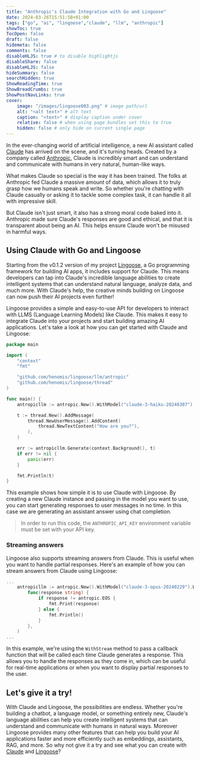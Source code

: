 ```yaml
---
title: "Anthropic's Claude Integration with Go and Lingoose"
date: 2024-03-26T15:51:58+01:00
tags: ["go", "ai", "lingoose","claude", "llm", "anthropic"]
showToc: true
TocOpen: false
draft: false
hidemeta: false
comments: false
disableHLJS: true # to disable highlightjs
disableShare: false
disableHLJS: false
hideSummary: false
searchHidden: true
ShowReadingTime: true
ShowBreadCrumbs: true
ShowPostNavLinks: true
cover:
    image: "/images/lingoose003.png" # image path/url
    alt: "<alt text>" # alt text
    caption: "<text>" # display caption under cover
    relative: false # when using page bundles set this to true
    hidden: false # only hide on current single page
---
```


In the ever-changing world of artificial intelligence, a new AI assistant called [Claude](https://claude.ai/) has arrived on the scene, and it's turning heads. Created by a company called [Anthropic](https://anthropic.com/), Claude is incredibly smart and can understand and communicate with humans in very natural, human-like ways.

What makes Claude so special is the way it has been trained. The folks at Anthropic fed Claude a massive amount of data, which allows it to truly grasp how we humans speak and write. So whether you're chatting with Claude casually or asking it to tackle some complex task, it can handle it all with impressive skill.

But Claude isn't just smart, it also has a strong moral code baked into it. Anthropic made sure Claude's responses are good and ethical, and that it is transparent about being an AI. This helps ensure Claude won't be misused in harmful ways.

## Using Claude with Go and Lingoose
Starting from the v0.1.2 version of my project [Lingoose](https://lingoose.io), a Go programming framework for building AI apps, it includes support for Claude. This means developers can tap into Claude's incredible language abilities to create intelligent systems that can understand natural language, analyze data, and much more. With Claude's help, the creative minds building on Lingoose can now push their AI projects even further!

Lingoose provides a simple and easy-to-use API for developers to interact with LLMS (Language Learning Models) like Claude. This makes it easy to integrate Claude into your projects and start building amazing AI applications. Let's take a look at how you can get started with Claude and Lingoose:

```go
package main

import (
	"context"
	"fmt"

	"github.com/henomis/lingoose/llm/antropic"
	"github.com/henomis/lingoose/thread"
)

func main() {
	antropicllm := antropic.New().WithModel("claude-3-haiku-20240307")

	t := thread.New().AddMessage(
		thread.NewUserMessage().AddContent(
			thread.NewTextContent("How are you?"),
		),
	)

	err := antropicllm.Generate(context.Background(), t)
	if err != nil {
		panic(err)
	}

	fmt.Println(t)
}
```

This example shows how simple it is to use Claude with Lingoose. By creating a new Claude instance and passing in the model you want to use, you can start generating responses to user messages in no time. In this case we are generating an assistant answer using chat completion. 

> In order to run this code, the `ANTHROPIC_API_KEY` environment variable must be set with your API key.


### Streaming answers

Lingoose also supports streaming answers from Claude. This is useful when you want to handle partial responses. Here's an example of how you can stream answers from Claude using Lingoose:

```go
...
	antropicllm := antropic.New().WithModel("claude-3-opus-20240229").WithStream(
		func(response string) {
			if response != antropic.EOS {
				fmt.Print(response)
			} else {
				fmt.Println()
			}
		},
	)
...
```

In this example, we're using the `WithStream` method to pass a callback function that will be called each time Claude generates a response. This allows you to handle the responses as they come in, which can be useful for real-time applications or when you want to display partial responses to the user.

## Let's give it a try!

With Claude and Lingoose, the possibilities are endless. Whether you're building a chatbot, a language model, or something entirely new, Claude's language abilities can help you create intelligent systems that can understand and communicate with humans in natural ways. Moreover Lingoose provides many other features that can help you build your AI applications faster and more efficiently such as embeddings, assistants, RAG, and more.
So why not give it a try and see what you can create with [Claude](https://claude.ai/) and [Lingoose](https://lingoose.io)?

